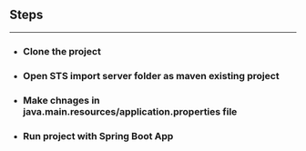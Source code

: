 ## Steps
<hr>

* ### Clone the project
* ### Open STS import server folder as maven existing project 
* ### Make chnages in java.main.resources/application.properties file
* ### Run project with Spring Boot App


